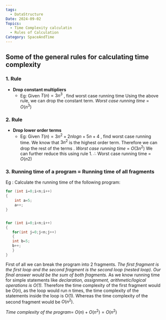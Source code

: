 ```yaml
---
tags:
  - DataStructure
Date: 2024-09-02
Topics:
  - Time Complexity calculatin
  - Rules of Calculation
Category: SpaceAndTime
---
```


## Some of the general rules for calculating time complexity

### 1. Rule
- **Drop constant multipliers**
	- Eg:
		Given $T(n) = 3n^3$ , find worst case running time Using the above rule, we can drop the constant term. 
		*Worst case running time* = $O(n^3)$
### 2. Rule
- **Drop lower order terms**
	- Eg:
		Given $T(n) = 3n^2 + 2nlogn + 5n+4$ , find worst case running time.
		We know that $3n^2$ is the highest order term. Therefore we can drop the rest of the terms .
		*Worst case running time* = $O(3n^2)$
		We can further reduce this using rule 1.
		∴ Worst case running time = $O(n2 )$
### 3. Running time of a program = Running time of all fragments
Eg : Calculate the running time of the following program:
```cpp
for (int i=0;i<n;i++)
{
    int a=5;
    a++;
}


for (int i=0;i<n;i++)
{
   for(int j=0;j<n;j++)
   {
   int b=5;
   b++;
   }
}
```
First of all we can break the program into 2 fragments. *The first fragment is the first loop and the second fragment is the second loop (nested loop). Our final answer would be the sum of both fragments.*
As we know running time for simple statements like *declaration, assignment, arithmetic/logical operations is O(1).*
Therefore the time complexity of the first fragment would be $O(n)$, as the loop would run n times, the time complexity of the statements inside the loop is O(1).
Whereas the time complexity of the second fragment would be $O(n^2)$.

*Time complexity of the program*= $O(n) + O(n^2) = O(n^2)$